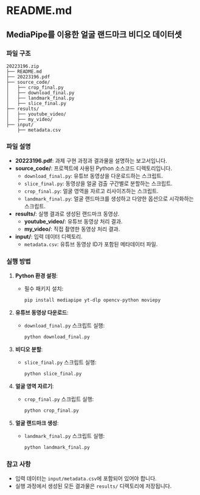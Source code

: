 # README.md

## MediaPipe를 이용한 얼굴 랜드마크 비디오 데이터셋 

### 파일 구조
```
20223196.zip
├── README.md
├── 20223196.pdf
├── source_code/
│   ├── crop_final.py
│   ├── download_final.py
│   ├── landmark_final.py
│   ├── slice_final.py
├── results/
│   ├── youtube_video/
│   ├── my_video/
├── input/
    ├── metadata.csv
```

### 파일 설명

- **20223196.pdf**: 과제 구현 과정과 결과물을 설명하는 보고서입니다.
- **source_code/**: 프로젝트에 사용된 Python 소스코드 디렉토리입니다.
  - `download_final.py`: 유튜브 동영상을 다운로드하는 스크립트.
  - `slice_final.py`: 동영상을 얼굴 검출 구간별로 분할하는 스크립트.
  - `crop_final.py`: 얼굴 영역을 자르고 리사이즈하는 스크립트.
  - `landmark_final.py`: 얼굴 랜드마크를 생성하고 다양한 옵션으로 시각화하는 스크립트.
- **results/**: 실행 결과로 생성된 랜드마크 동영상.
  - **youtube_video/**: 유튜브 동영상 처리 결과.
  - **my_video/**: 직접 촬영한 동영상 처리 결과.
- **input/**: 입력 데이터 디렉토리.
  - `metadata.csv`: 유튜브 동영상 ID가 포함된 메타데이터 파일.

### 실행 방법

1. **Python 환경 설정**:
   - 필수 패키지 설치:
     ```bash
     pip install mediapipe yt-dlp opencv-python moviepy
     ```

2. **유튜브 동영상 다운로드**:
   - `download_final.py` 스크립트 실행:
     ```bash
     python download_final.py
     ```

3. **비디오 분할**:
   - `slice_final.py` 스크립트 실행:
     ```bash
     python slice_final.py
     ```

4. **얼굴 영역 자르기**:
   - `crop_final.py` 스크립트 실행:
     ```bash
     python crop_final.py
     ```

5. **얼굴 랜드마크 생성**:
   - `landmark_final.py` 스크립트 실행:
     ```bash
     python landmark_final.py
     ```

### 참고 사항
- 입력 데이터는 `input/metadata.csv`에 포함되어 있어야 합니다.
- 실행 과정에서 생성된 모든 결과물은 `results/` 디렉토리에 저장됩니다.
